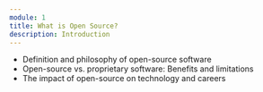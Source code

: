 ```yaml
---
module: 1
title: What is Open Source?
description: Introduction
---
```


* Definition and philosophy of open-source software
* Open-source vs. proprietary software: Benefits and limitations
* The impact of open-source on technology and careers
